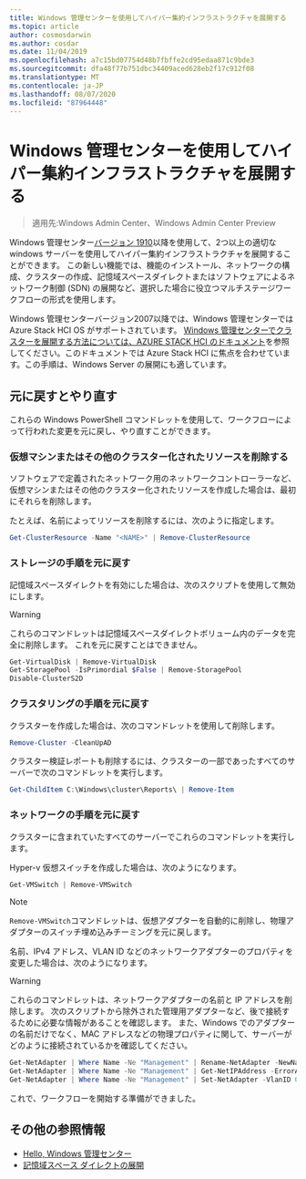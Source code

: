 ```yaml
---
title: Windows 管理センターを使用してハイパー集約インフラストラクチャを展開する
ms.topic: article
author: cosmosdarwin
ms.author: cosdar
ms.date: 11/04/2019
ms.openlocfilehash: a7c15bd07754d48b7fbffe2cd95edaa871c9bde3
ms.sourcegitcommit: dfa48f77b751dbc34409aced628eb2f17c912f08
ms.translationtype: MT
ms.contentlocale: ja-JP
ms.lasthandoff: 08/07/2020
ms.locfileid: "87964448"
---
```

# <a name="deploy-hyperconverged-infrastructure-with-windows-admin-center"></a>Windows 管理センターを使用してハイパー集約インフラストラクチャを展開する

> 適用先:Windows Admin Center、Windows Admin Center Preview

Windows 管理センター[バージョン 1910](https://docs.microsoft.com/windows-server/manage/windows-admin-center/understand/windows-admin-center)以降を使用して、2つ以上の適切な windows サーバーを使用してハイパー集約インフラストラクチャを展開することができます。 この新しい機能では、機能のインストール、ネットワークの構成、クラスターの作成、記憶域スペースダイレクトまたはソフトウェアによるネットワーク制御 (SDN) の展開など、選択した場合に役立つマルチステージワークフローの形式を使用します。

Windows 管理センターバージョン2007以降では、Windows 管理センターでは Azure Stack HCI OS がサポートされています。 [Windows 管理センターでクラスターを展開する方法については、AZURE STACK HCI のドキュメント](https://docs.microsoft.com/azure-stack/hci/getting-started)を参照してください。このドキュメントでは Azure Stack HCI に焦点を合わせています。この手順は、Windows Server の展開にも適しています。

## <a name="undo-and-start-over"></a>元に戻すとやり直す

これらの Windows PowerShell コマンドレットを使用して、ワークフローによって行われた変更を元に戻し、やり直すことができます。

### <a name="remove-virtual-machines-or-other-clustered-resources"></a>仮想マシンまたはその他のクラスター化されたリソースを削除する

ソフトウェアで定義されたネットワーク用のネットワークコントローラーなど、仮想マシンまたはその他のクラスター化されたリソースを作成した場合は、最初にそれらを削除します。

たとえば、名前によってリソースを削除するには、次のように指定します。

```PowerShell
Get-ClusterResource -Name "<NAME>" | Remove-ClusterResource
```

### <a name="undo-the-storage-steps"></a>ストレージの手順を元に戻す

記憶域スペースダイレクトを有効にした場合は、次のスクリプトを使用して無効にします。

> [!Warning]
> これらのコマンドレットは記憶域スペースダイレクトボリューム内のデータを完全に削除します。 これを元に戻すことはできません。

```PowerShell
Get-VirtualDisk | Remove-VirtualDisk
Get-StoragePool -IsPrimordial $False | Remove-StoragePool
Disable-ClusterS2D
```

### <a name="undo-the-clustering-steps"></a>クラスタリングの手順を元に戻す

クラスターを作成した場合は、次のコマンドレットを使用して削除します。

```PowerShell
Remove-Cluster -CleanUpAD
```

クラスター検証レポートも削除するには、クラスターの一部であったすべてのサーバーで次のコマンドレットを実行します。

```PowerShell
Get-ChildItem C:\Windows\cluster\Reports\ | Remove-Item
```

### <a name="undo-the-networking-steps"></a>ネットワークの手順を元に戻す

クラスターに含まれていたすべてのサーバーでこれらのコマンドレットを実行します。

Hyper-v 仮想スイッチを作成した場合は、次のようになります。

```PowerShell
Get-VMSwitch | Remove-VMSwitch
```

> [!Note]
> `Remove-VMSwitch`コマンドレットは、仮想アダプターを自動的に削除し、物理アダプターのスイッチ埋め込みチーミングを元に戻します。

名前、IPv4 アドレス、VLAN ID などのネットワークアダプターのプロパティを変更した場合は、次のようになります。

> [!Warning]
> これらのコマンドレットは、ネットワークアダプターの名前と IP アドレスを削除します。 次のスクリプトから除外された管理用アダプターなど、後で接続するために必要な情報があることを確認します。 また、Windows でのアダプターの名前だけでなく、MAC アドレスなどの物理プロパティに関して、サーバーがどのように接続されているかを確認してください。

```PowerShell
Get-NetAdapter | Where Name -Ne "Management" | Rename-NetAdapter -NewName $(Get-Random)
Get-NetAdapter | Where Name -Ne "Management" | Get-NetIPAddress -ErrorAction SilentlyContinue | Where AddressFamily -Eq IPv4 | Remove-NetIPAddress
Get-NetAdapter | Where Name -Ne "Management" | Set-NetAdapter -VlanID 0
```

これで、ワークフローを開始する準備ができました。

## <a name="additional-references"></a>その他の参照情報

- [Hello, Windows 管理センター](https://docs.microsoft.com/windows-server/manage/windows-admin-center/understand/windows-admin-center)
- [記憶域スペース ダイレクトの展開](https://docs.microsoft.com/windows-server/storage/storage-spaces/deploy-storage-spaces-direct)
